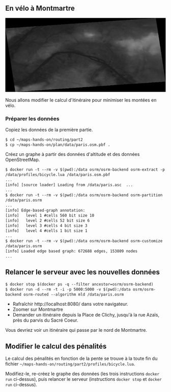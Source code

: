 ## En vélo à Montmartre

![Altitudes de Paris](paris.png)

Nous allons modifier le calcul d'itinéraire pour minimiser les montées en vélo.

### Préparer les données

Copiez les données de la première partie.

```
$ cd ~/maps-hands-on/routing/part2
$ cp ~/maps-hands-on/plan/data/paris.osm.pbf .
```

Créez un graphe à partir des données d'altitude et des données OpenStreetMap.

```
$ docker run -t --rm -v $(pwd):/data osrm/osrm-backend osrm-extract -p /data/profiles/bicycle.lua /data/paris.osm.pbf
...
[info] [source loader] Loading from /data/paris.asc  ... 
...
$ docker run -t --rm -v $(pwd):/data osrm/osrm-backend osrm-partition /data/paris.osrm
...
[info] Edge-based-graph annotation:
[info]   level 1 #cells 560 bit size 10
[info]   level 2 #cells 52 bit size 6
[info]   level 3 #cells 4 bit size 3
[info]   level 4 #cells 1 bit size 1
...
$ docker run -t --rm -v $(pwd):/data osrm/osrm-backend osrm-customize /data/paris.osrm
[info] Loaded edge based graph: 672688 edges, 153809 nodes
...
```

Relancer le serveur avec les nouvelles données
---

```
$ docker stop $(docker ps -q --filter ancestor=osrm/osrm-backend)
$ docker run -d --rm -t -i -p 5000:5000 -v $(pwd):/data osrm/osrm-backend osrm-routed --algorithm mld /data/paris.osrm
```

- Rafraîchir http://localhost:8080/ dans votre navigateur.
- Zoomer sur Montmartre
- Demander un itinéraire depuis la Place de Clichy, jusqu'à la rue Azaïs, près du parvis du Sacré Coeur.

Vous devriez voir un itinéraire qui passe par le nord de Montmartre.

Modifier le calcul des pénalités
---

Le calcul des pénalités en fonction de la pente se trouve à la toute fin du fichier `~/maps-hands-on/routing/part2/profiles/bicycle.lua`.

Modifiez-le, re-créez le graphe des données (les trois instructions `docker run` ci-dessus), puis relancer le serveur (instructions `docker stop` et `docker run` ci-dessus).
